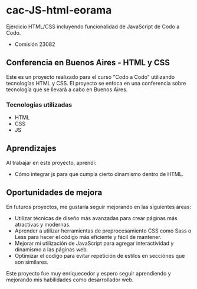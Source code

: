 # cac-JS-html-eorama
Ejercicio HTML/CSS incluyendo funcionalidad de JavaScript de Codo a Codo.
- Comisión 23082

## Conferencia en Buenos Aires - HTML y CSS
Este es un proyecto realizado para el curso "Codo a Codo" utilizando tecnologías HTML y CSS. El proyecto se enfoca en una conferencia sobre tecnología que se llevará a cabo en Buenos Aires.

### Tecnologías utilizadas
- HTML
- CSS
- JS

## Aprendizajes
Al trabajar en este proyecto, aprendí:

- Cómo integrar js para que cumpla cierto dinamismo dentro de HTML.

## Oportunidades de mejora
En futuros proyectos, me gustaría seguir mejorando en las siguientes áreas:

- Utilizar técnicas de diseño más avanzadas para crear páginas más atractivas y modernas.
- Aprender a utilizar herramientas de preprocesamiento CSS como Sass o Less para hacer el código más eficiente y fácil de mantener.
- Mejorar mi utilización de JavaScript para agregar interactividad y dinamismo a las páginas web.
- Optimizar el codigo para evitar repetición de estilos en secciónes que son similares.

Este proyecto fue muy enriquecedor y espero seguir aprendiendo y mejorando mis habilidades como desarrollador web.
